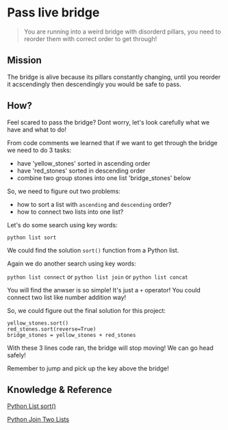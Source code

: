 # Pass live bridge

> You are running into a weird bridge with disorderd pillars, you need to reorder them with correct order to get through!

## Mission

The bridge is alive because its pillars constantly changing, until you reorder it acscendingly then descendingly you would be safe to pass.

## How?

Feel scared to pass the bridge? Dont worry, let's look carefully what we have and what to do!

From code comments we learned that if we want to get through the bridge we need to do 3 tasks:

- have 'yellow_stones' sorted in ascending order
- have 'red_stones' sorted in descending order
- combine two group stones into one list 'bridge_stones' below

So, we need to figure out two problems:

- how to sort a list with `ascending` and `descending` order?
- how to connect two lists into one list?

Let's do some search using key words:

`python list sort`

We could find the solution `sort()` function from a Python list.

Again we do another search using key words:

`python list connect` or `python list join` or `python list concat`

You will find the anwser is so simple! It's just a `+` operator! You could connect two list like number addition way!

So, we could figure out the final solution for this project:

```
yellow_stones.sort()
red_stones.sort(reverse=True)
bridge_stones = yellow_stones + red_stones
```

With these 3 lines code ran, the bridge will stop moving! We can go head safely!

Remember to jump and pick up the key above the bridge!


## Knowledge & Reference


[Python List sort()](https://www.programiz.com/python-programming/methods/list/sort)

[Python Join Two Lists](https://www.w3schools.com/python/gloss_python_join_lists.asp)
